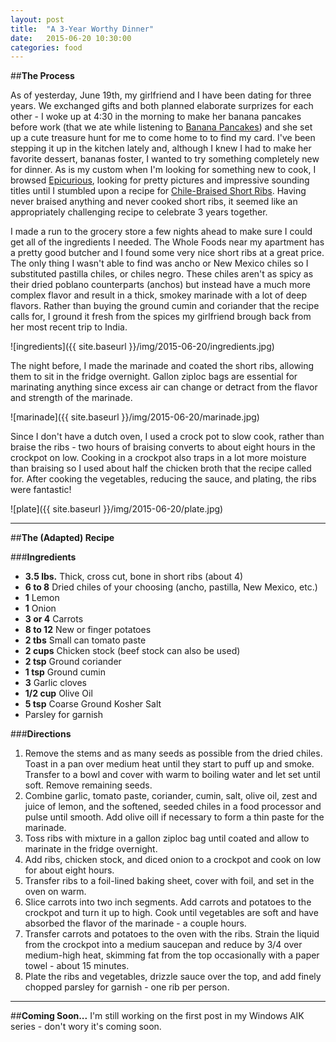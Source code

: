 ```yaml
---
layout: post
title:  "A 3-Year Worthy Dinner"
date:   2015-06-20 10:30:00
categories: food
---
```


##**The Process**

As of yesterday, June 19th, my girlfriend and I have been dating for three years. We exchanged gifts and both planned elaborate surprizes for each other - I woke up at 4:30 in the morning to make her banana pancakes before work (that we ate while listening to [Banana Pancakes](https://youtu.be/SfnuApqiDBA)) and she set up a cute treasure hunt for me to come home to to find my card. I\'ve been stepping it up in the kitchen lately and, although I knew I had to make her favorite dessert, bananas foster, I wanted to try something completely new for dinner. As is my custom when I\'m looking for something new to cook, I browsed [Epicurious](http://www.epicurious.com/), looking for pretty pictures and impressive sounding titles until I stumbled upon a recipe for [Chile-Braised Short Ribs](http://www.epicurious.com/recipes/food/views/chile-braised-short-ribs-51147480). Having never braised anything and never cooked short ribs, it seemed like an appropriately challenging recipe to celebrate 3 years together.

I made a run to the grocery store a few nights ahead to make sure I could get all of the ingredients I needed. The Whole Foods near my apartment has a pretty good butcher and I found some very nice short ribs at a great price. The only thing I wasn\'t able to find was ancho or New Mexico chiles so I substituted pastilla chiles, or chiles negro. These chiles aren\'t as spicy as their dried poblano counterparts (anchos) but instead have a much more complex flavor and result in a thick, smokey marinade with a lot of deep flavors. Rather than buying the ground cumin and coriander that the recipe calls for, I ground it fresh from the spices my girlfriend brough back from her most recent trip to India.

![ingredients]({{ site.baseurl }}/img/2015-06-20/ingredients.jpg)

The night before, I made the marinade and coated the short ribs, allowing them to sit in the fridge overnight. Gallon ziploc bags are essential for marinating anything since excess air can change or detract from the flavor and strength of the marinade.

![marinade]({{ site.baseurl }}/img/2015-06-20/marinade.jpg)

Since I don\'t have a dutch oven, I used a crock pot to slow cook, rather than braise the ribs - two hours of braising converts to about eight hours in the crockpot on low. Cooking in a crockpot also traps in a lot more moisture than braising so I used about half the chicken broth that the recipe called for. After cooking the vegetables, reducing the sauce, and plating, the ribs were fantastic!

![plate]({{ site.baseurl }}/img/2015-06-20/plate.jpg)

---

##**The (Adapted) Recipe**

###**Ingredients**
* **3.5 lbs.** Thick, cross cut, bone in short ribs (about 4)
* **6 to 8** Dried chiles of your choosing (ancho, pastilla, New Mexico, etc.)
* **1** Lemon
* **1** Onion
* **3 or 4** Carrots
* **8 to 12** New or finger potatoes
* **2 tbs** Small can tomato paste
* **2 cups** Chicken stock (beef stock can also be used)
* **2 tsp** Ground coriander
* **1 tsp** Ground cumin
* **3** Garlic cloves
* **1/2 cup** Olive Oil
* **5 tsp** Coarse Ground Kosher Salt
* Parsley for garnish

###**Directions**
1. Remove the stems and as many seeds as possible from the dried chiles. Toast in a pan over medium heat until they start to puff up and smoke. Transfer to a bowl and cover with warm to boiling water and let set until soft. Remove remaining seeds.
2. Combine garlic, tomato paste, coriander, cumin, salt, olive oil, zest and juice of lemon, and the softened, seeded chiles in a food processor and pulse until smooth. Add olive oill if necessary to form a thin paste for the marinade.
3. Toss ribs with mixture in a gallon ziploc bag until coated and allow to marinate in the fridge overnight.
4. Add ribs, chicken stock, and diced onion to a crockpot and cook on low for about eight hours.
5. Transfer ribs to a foil-lined baking sheet, cover with foil, and set in the oven on warm.
6. Slice carrots into two inch segments. Add carrots and potatoes to the crockpot and turn it up to high. Cook until vegetables are soft and have absorbed the flavor of the marinade - a couple hours.
7. Transfer carrots and potatoes to the oven with the ribs. Strain the liquid from the crockpot into a medium saucepan and reduce by 3/4 over medium-high heat, skimming fat from the top occasionally with a paper towel - about 15 minutes.
8. Plate the ribs and vegetables, drizzle sauce over the top, and add finely chopped parsley for garnish - one rib per person.

---

##**Coming Soon...**
I\'m still working on the first post in my Windows AIK series - don\'t wory it\'s coming soon.
